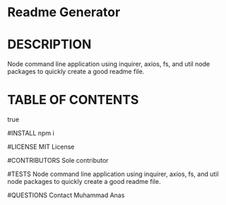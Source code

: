 # Readme Generator
    
# DESCRIPTION
Node command line application using inquirer, axios, fs, and util node packages to quickly create a good readme file.
    
# TABLE OF CONTENTS
true

#INSTALL
npm i 

#LICENSE
MIT License

#CONTRIBUTORS
Sole contributor

#TESTS
Node command line application using inquirer, axios, fs, and util node packages to quickly create a good readme file.

#QUESTIONS
Contact Muhammad Anas
  
